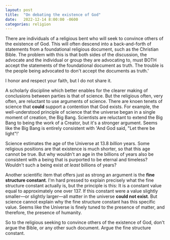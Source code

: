 ```yaml
---
layout: post
title:  "On debating the existence of God"
date:   2022-12-14 8:00:00 -0600
categories: religion
---
```



There are individuals of a religious bent who will seek to convince others of the existence of God.
This will often descend into a back-and-forth of statements from a foundational religious document, such as the Christian Bible.
The problem with this is that both sides of the discussion, the advocate and the individual or group they are advocating to,
must BOTH accept the statements of the foundational document as truth.
The trouble is the people being advocated to don't accept the documents as truth.'

I honor and respect your faith, but I do not share it.

A scholarly discipline which better enables for the clearer making of conclusions between parties is that of science.
But the religious often, very often, are reluctant to use arguments of science.
There are knoen tenets of science that **could** support a contention that God exists.
For example, the well-understood principle of science that the universe began in a single moment of creation, the Big Bang.
Scientists are reluctant to extend the Big Bang to being the work of a Creator, but it's a stronger argument.
Seems like the Big Bang is entirely consistent with 'And God said, "Let there be light"!'

Science estimates the age of the Universe at 13.8 _billion_ years.
Some religious positions are that existence is much shorter, so that this age cannot be true.
But why wouldn't an age in the billions of years also be consistent with a being that is purported to be eternal and timeless?
Wouldn't such a being exist _at least_ billions of years?

Another scientific item that offers just as strong an argument is the **fine structure constant**.
I'm hard pressed to explain precisely what the fine structure constant actually is,
but the principle is this:
It is a constant value equal to approximately one over 137.
If this constant were a value slightly smaller&#8212;or slightly larger&#8212;all matter in the universe **could not exist**.
But science cannot explain why the fine structure constant has this specific value.
Seems like the Universe is finely tuned to the presence of matter, and therefore, the presence of humanity.

So to the religious seeking to convince others of the existence of God,
don't argue the Bible, or any other such document.
Argue the fine structure constant.

